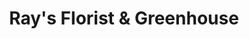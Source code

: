 ---
title: "Ray's Florist & Greenhouse"
url: /dillsboro/rays-florist-und-greenhouse/
shop: Blumen
---
